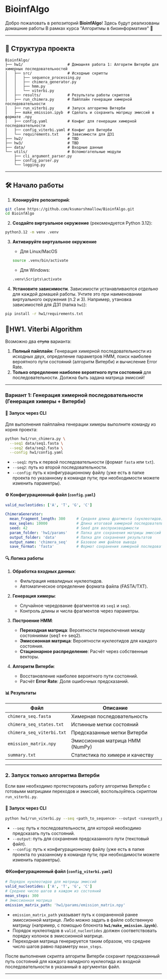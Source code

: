 # BioinfAlgo
Добро пожаловать в репозиторий **BioinfAlgo**! Здесь будут реализованы домашние работы В рамках курса "Алгоритмы в биоинформатике" 🚀

---
## 📂 Структура проекта
```plaintext
BioinfAlgo/
├── hw1/                    # Домашняя работа 1: Алгоритм Витерби для химерных последовательностей
│   ├── src/                # Исходные скрипты
│   │   ├── sequence_processing.py
│   │   ├── chimera_generator.py
│   │   ├── hmm.py
│   │   └── viterbi.py
│   ├── results/            # Результаты работы скриптов
│   ├── run_chimera.py      # Пайплайн генерации химерной последовательности
│   ├── run_viterbi.py      # Запуск алгоритма Витерби
│   ├── make_emission.ipyb  # Сделать и сохранить матрицу эмиссий в формате .npy
│   ├── config.yaml         # Конфиг для генерации химерной последовательности
│   ├── config_viterbi.yaml # Конфиг для Витерби
│   └── requirements.txt    # Зависимости для ДЗ1
├── hw2/                    # TBD
├── hw3/                    # TBD
├── data/                   # Входные данные
└── utils/                  # Вспомогательные модули
    ├── cli_argument_parser.py
    ├── config_parser.py
    └── logging.py
```
---
## 🛠️ Начало работы
1. **Клонируйте репозиторий**:
```bash
git clone https://github.com/ksumarshmallow/BioinfAlgo.git
cd BioinfAlgo
```

2. **Создайте виртуальное окружение** (рекомендуется Python 3.12):

```bash
python3.12 -m venv .venv
```

3. **Активируйте виртуальное окружение**
    - Для Linux/MacOS
    ```bash
    source .venv/bin/activate
    ```
    - Для Windows:
    ```bash
    .venv\Scripts\activate
    ```

4. **Установите зависимости**. Зависимости устанавливаются *отдельно* для каждой домашей работы. Учтите это при наименовании виртуального окружения (п.2 и 3). Например, утановка зависимостей для ДЗ1 (папка `hw1`):

```bash
pip install -r hw1/requirements.txt
```

## 📌HW1. Viterbi Algorithm
Возможно два ~~стула~~ варианта:
1. **Полный пайплайн**: Генерация химерной последовательности из исходных двух, определение параметров HMM, поиск наиболее вероятного пути состояний (алгоритм Витерби) и вычисление Error Rate.
2. **Только определение наиболее вероятного пути состояний** для последовательности. Должна быть задана матрица эмиссий!

---

### **Вариант 1: Генерация химерной последовательности** (Генерация химеры + Витерби)

#### 🚀 Запуск через CLI

Для выполнения пайплайна генерации химеры выполните команду из корня проекта:

```bash
python hw1/run_chimera.py \
  --seq1 data/seq1.fasta \
  --seq2 data/seq2.fasta \
  --config hw1/config.yaml
```

- `--seq1`: путь к первой последовательности (формат `fasta` или `txt`).
- `--seq2`: путь ко второй последовательности.
- `--config`: путь к конфигурационному файлу (уже есть в папке проекта по указанному в команде пути; при необходимости можете изменить параметры).

#### ⚙️ Конфигурационный файл (`config.yaml`)

```yaml
valid_nucleotides: ['A', 'T', 'G', 'C']

ChimeraGenerator:
  mean_fragment_length: 300     # Средняя длина фрагмента (нуклеотидов)
  max_seqlen: 10000             # Длина итоговой химерной последовательности
  seed: 42                      # Seed для воспроизводимости
  param_folder: 'hw1/params'    # Папка для сохранения матрицы эмиссий HMM
  output_folder: 'data'         # Папка для сохранения результатов
  output_name: 'chimera_seq'    # Базовое имя файлов вывода
  save_format: 'fasta'          # Формат сохранения химерной последовательности (.fasta или .txt)
```


#### 🔍 Логика работы

1. **Обработка входных данных**:
   - Фильтрация невалидных нуклеотидов.
   - Автоматическое определение формата файла (FASTA/TXT).

2. **Генерация химеры**:
   - Случайное чередование фрагментов из `seq1` и `seq2`.
   - Контроль длины и числа фрагментов через параметры.

3. **Построение HMM**:
   - **Переходная матрица**: Вероятности переключения между состояниями (seq1 ↔ seq2).
   - **Эмиссионная матрица**: Вероятности нуклеотидов для каждого состояния.
   - **Стационарное распределение**: Расчёт через собственные векторы.

4. **Алгоритм Витерби**:
   - Восстановление наиболее вероятного пути состояний.
   - Расчёт **Error Rate**: Доля ошибочных предсказаний.

#### 📊 Результаты
| Файл                     | Описание                          |
|--------------------------|-----------------------------------|
| `chimera_seq.fasta`      | Химерная последовательность       |
| `chimera_seq_states.txt` | Истинные метки состояний          |
| `chimera_seq_viterbi.txt`| Предсказанные метки Витерби       |
| `emission_matrix.npy`    | Эмиссионная матрица HMM (NumPy)   |
| `summary.txt`            | Статистика по химере и качеству   |


---

### 2. Запуск только алгоритма Витерби

Если вам необходимо протестировать работу алгоритма Витерби с готовыми матрицами переходов и эмиссий, воспользуйтесь скриптом `run_viterbi.py`.

#### 🚀 Запуск через CLI

```bash
python hw1/run_viterbi.py --seq <path_to_sequence> --output <savepath_predicted_states> --config <path_to_config>
```

- `--seq`: путь к последовательности, для которой необходимо предсказать путь состояний.
- `--output`: путь для сохранения предсказанного пути (текстовый файл).
- `--config`: путь к конфигурационному файлу (уже есть в папке проекта по указанному в команде пути; при необходимости можете изменить параметры).

#### ⚙️Конфигурационный файл (`config_viterbi.yaml`)

```yaml
# Порядок нуклеотидов для матрицы эмиссий
valid_nucleotides: ['A', 'T', 'G', 'C']
# Среднее число шагов в каждом из состояний
mean_steps: 300
# Эмиссионная матрица
emission_matrix_path: 'hw1/params/emission_matrix.npy'
```

  - `emission_matrix_path` указывает путь к сохраненной ранее эмиссионной матрице. Либо можно задать в файле собственную матрицу (например, с помощью блокнота **`hw1/make_emission.ipynb`**). 
  - Порядок нуклеотидов в `valid_nucleotides` должен соответствовать порядку колонок в эмиссионной матрице.
  - Переходная матрица генерируется таким образом, что среднее число шагов равно параметру `mean_steps`.

После выполнения скрипта алгоритм Витерби сохранит предсказанный путь состояний для каждого валидного нуклеотида из входной последовательности в указанный в аргументах файл.

---

